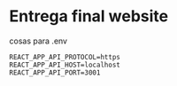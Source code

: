 # Entrega final website

cosas para .env

```
REACT_APP_API_PROTOCOL=https
REACT_APP_API_HOST=localhost
REACT_APP_API_PORT=3001
```